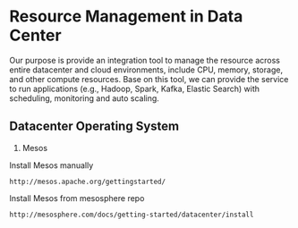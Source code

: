 # Resource Management in Data Center

Our purpose is provide an integration tool to manage the resource across entire datacenter and cloud environments, include CPU, memory, storage, and other compute resources.
Base on this tool, we can provide the service to run applications (e.g., Hadoop, Spark, Kafka, Elastic Search) with scheduling, monitoring and auto scaling.

## Datacenter Operating System

1. Mesos

Install Mesos manually

    http://mesos.apache.org/gettingstarted/

Install Mesos from mesosphere repo

    http://mesosphere.com/docs/getting-started/datacenter/install


